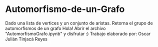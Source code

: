 # Automorfismo-de-un-Grafo
Dado una lista de vertices y un conjunto de aristas. Retorna el grupo de automorfismos de un grafo
Hola!
Abrir el archivo "AutomorfismoGrafo.ipynb" y disfrutar :)
Trabajo elaborado por:
  Oscar Julián Tinjacá Reyes
